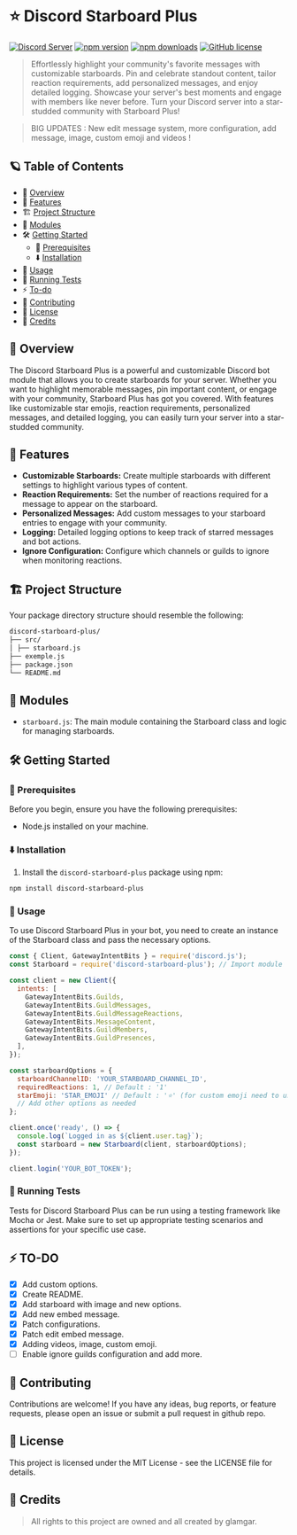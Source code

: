 # ⭐ Discord Starboard Plus

[![Discord Server](https://dcbadge.vercel.app/api/server/cG3SxzK3Vp)](https://discord.gg/cG3SxzK3Vp)
[![npm version](https://img.shields.io/npm/v/discord-starboard-plus.svg?style=flat-square)](https://www.npmjs.com/package/discord-starboard-plus)
[![npm downloads](https://img.shields.io/npm/dm/discord-starboard-plus.svg?style=flat-square)](https://www.npmjs.com/package/discord-starboard-plus)
[![GitHub license](https://img.shields.io/github/license/GlamgarOnDiscord/discord-starboard-plus.svg?style=flat-square)](https://github.com/GlamgarOnDiscord/discord-starboard-plus/blob/master/LICENSE)


> Effortlessly highlight your community's favorite messages with customizable starboards. Pin and celebrate standout content, tailor reaction requirements, add personalized messages, and enjoy detailed logging. Showcase your server's best moments and engage with members like never before. Turn your Discord server into a star-studded community with Starboard Plus!

> BIG UPDATES : New edit message system, more configuration, add message, image, custom emoji and videos !

## 🪐 Table of Contents
- 📑 [Overview](#-overview)
- 🚀 [Features](#-features)
- 🏗️ [Project Structure](#-project-structure)
- 🧩 [Modules](#-modules)
- 🛠️ [Getting Started](#-getting-started)
  - 🔌 [Prerequisites](#-prerequisites)
  - ⬇️ [Installation](#-installation)
- 📖 [Usage](#-usage)
- 🧪 [Running Tests](#-running-tests)
- ⚡ [To-do](#-to-do)
- 🤝 [Contributing](#-contributing)
- 📄 [License](#-license)
- 👏 [Credits](#-credits)


## 📑 Overview
The Discord Starboard Plus is a powerful and customizable Discord bot module that allows you to create starboards for your server. Whether you want to highlight memorable messages, pin important content, or engage with your community, Starboard Plus has got you covered. With features like customizable star emojis, reaction requirements, personalized messages, and detailed logging, you can easily turn your server into a star-studded community.


## 🚀 Features
- **Customizable Starboards:** Create multiple starboards with different settings to highlight various types of content.
- **Reaction Requirements:** Set the number of reactions required for a message to appear on the starboard.
- **Personalized Messages:** Add custom messages to your starboard entries to engage with your community.
- **Logging:** Detailed logging options to keep track of starred messages and bot actions.
- **Ignore Configuration:** Configure which channels or guilds to ignore when monitoring reactions.

## 🏗️ Project Structure
Your package directory structure should resemble the following:

```bash
discord-starboard-plus/
├── src/
│ ├── starboard.js
├── exemple.js
├── package.json
└── README.md
```

## 🧩 Modules
- `starboard.js`: The main module containing the Starboard class and logic for managing starboards.

## 🛠️ Getting Started

### 🔌 Prerequisites
Before you begin, ensure you have the following prerequisites:
- Node.js installed on your machine.

### ⬇️ Installation
1. Install the `discord-starboard-plus` package using npm:

```sh
npm install discord-starboard-plus
```

### 📖 Usage
To use Discord Starboard Plus in your bot, you need to create an instance of the Starboard class and pass the necessary options.

```js
const { Client, GatewayIntentBits } = require('discord.js');
const Starboard = require('discord-starboard-plus'); // Import module

const client = new Client({
  intents: [
    GatewayIntentBits.Guilds,
    GatewayIntentBits.GuildMessages,
    GatewayIntentBits.GuildMessageReactions,
    GatewayIntentBits.MessageContent,
    GatewayIntentBits.GuildMembers,
    GatewayIntentBits.GuildPresences,
  ],
});

const starboardOptions = {
  starboardChannelID: 'YOUR_STARBOARD_CHANNEL_ID',
  requiredReactions: 1, // Default : '1'
  starEmoji: 'STAR_EMOJI' // Default : '⭐' (for custom emoji need to use only name of emoji)
  // Add other options as needed 
};

client.once('ready', () => {
  console.log(`Logged in as ${client.user.tag}`);
  const starboard = new Starboard(client, starboardOptions);
});

client.login('YOUR_BOT_TOKEN');
```

### 🧪 Running Tests
Tests for Discord Starboard Plus can be run using a testing framework like Mocha or Jest. Make sure to set up appropriate testing scenarios and assertions for your specific use case.

## ⚡ TO-DO 

- [x] Add custom options.
- [x] Create README.
- [x] Add starboard with image and new options.
- [x] Add new embed message.
- [x] Patch configurations.
- [x] Patch edit embed message.
- [x] Adding videos, image, custom emoji.
- [ ] Enable ignore guilds configuration and add more.

## 🤝 Contributing

Contributions are welcome! If you have any ideas, bug reports, or feature requests, please open an issue or submit a pull request in github repo.

## 📄 License

This project is licensed under the MIT License - see the LICENSE file for details.

## 👏 Credits

> All rights to this project are owned and all created by glamgar.

